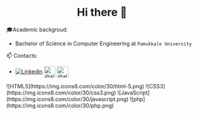 <h1 align="center"> Hi there 👋<br/> </h1> 

🎓Academic backgroud: 
* Bachelor of Science in Computer Engineering at `Pamukkale University` 

📫 Contacts:
* [![Linkedin](https://img.icons8.com/color/30/linkedin.png)](https://www.linkedin.com/in/alper-bayram-a9196a194/)
<a href="https://twitter.com/alperbayrmm"  target="blank" ><img  align="center" src="https://img.icons8.com/color/30/twitter.png" alt="@alperbayram" height="30" width="30" /></a>
<a href="https://alperbayrmm.medium.com/" target="blank"><img align="center" src="https://img.icons8.com/color/30/medium.png" alt="@alperbayram" height="30" width="30" /></a>

<a  align="center">
![HTML5](https://img.icons8.com/color/30/html-5.png)
![CSS3](https://img.icons8.com/color/30/css3.png)
![JavaScript](https://img.icons8.com/color/30/javascript.png)
![php](https://img.icons8.com/color/30/php.png)

</a>

